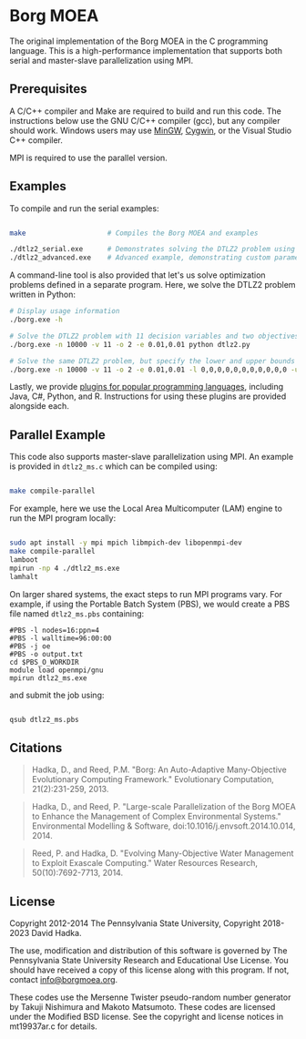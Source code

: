 # Borg MOEA
The original implementation of the Borg MOEA in the C programming language. This is a high-performance
implementation that supports both serial and master-slave parallelization using MPI.

## Prerequisites
A C/C++ compiler and Make are required to build and run this code.  The instructions below use the GNU C/C++ 
compiler (gcc), but any compiler should work.  Windows users may use [MinGW](https://www.mingw-w64.org/),
[Cygwin](https://www.cygwin.com/), or the Visual Studio C++ compiler.

MPI is required to use the parallel version.

## Examples
To compile and run the serial examples:

```bash

make                    # Compiles the Borg MOEA and examples

./dtlz2_serial.exe      # Demonstrates solving the DTLZ2 problem using the serial implementation
./dtlz2_advanced.exe    # Advanced example, demonstrating custom parameters, saving results to file, and checkpoints
```

A command-line tool is also provided that let's us solve optimization problems defined in a separate program.
Here, we solve the DTLZ2 problem written in Python:

```bash
# Display usage information
./borg.exe -h

# Solve the DTLZ2 problem with 11 decision variables and two objectives
./borg.exe -n 10000 -v 11 -o 2 -e 0.01,0.01 python dtlz2.py

# Solve the same DTLZ2 problem, but specify the lower and upper bounds for decision variables
./borg.exe -n 10000 -v 11 -o 2 -e 0.01,0.01 -l 0,0,0,0,0,0,0,0,0,0,0 -u 1,1,1,1,1,1,1,1,1,1,1 python dtlz2.py
```

Lastly, we provide [plugins for popular programming languages](plugins), including Java, C#, Python, and R.  Instructions
for using these plugins are provided alongside each.

## Parallel Example

This code also supports master-slave parallelization using MPI.  An example is provided in
`dtlz2_ms.c` which can be compiled using:

```bash

make compile-parallel
```

For example, here we use the Local Area Multicomputer (LAM) engine to run the MPI program
locally:

```bash

sudo apt install -y mpi mpich libmpich-dev libopenmpi-dev
make compile-parallel
lamboot
mpirun -np 4 ./dtlz2_ms.exe
lamhalt
```

On larger shared systems, the exact steps to run MPI programs vary.  For example,
if using the Portable Batch System (PBS), we would create a PBS file named `dtlz2_ms.pbs`
containing:

```
#PBS -l nodes=16:ppn=4
#PBS -l walltime=96:00:00
#PBS -j oe
#PBS -o output.txt
cd $PBS_O_WORKDIR
module load openmpi/gnu
mpirun dtlz2_ms.exe
```

and submit the job using:

```bash

qsub dtlz2_ms.pbs
```

## Citations

> Hadka, D., and Reed, P.M. "Borg: An Auto-Adaptive Many-Objective Evolutionary Computing Framework." Evolutionary Computation, 21(2):231-259, 2013.

> Hadka, D., and Reed, P. "Large-scale Parallelization of the Borg MOEA to Enhance the Management of Complex Environmental Systems." Environmental Modelling & Software, doi:10.1016/j.envsoft.2014.10.014, 2014.

> Reed, P. and Hadka, D.  "Evolving Many-Objective Water Management to Exploit Exascale Computing."  Water Resources Research, 50(10):7692-7713, 2014.

## License
Copyright 2012-2014 The Pennsylvania State University, Copyright 2018-2023 David Hadka.

The use, modification and distribution of this software is governed by The Pennsylvania State University Research and Educational Use License.
You should have received a copy of this license along with this program. If not, contact info@borgmoea.org.

These codes use the Mersenne Twister pseudo-random number generator by Takuji Nishimura and Makoto Matsumoto.  These codes are licensed under the
Modified BSD license.  See the copyright and license notices in mt19937ar.c for details.

